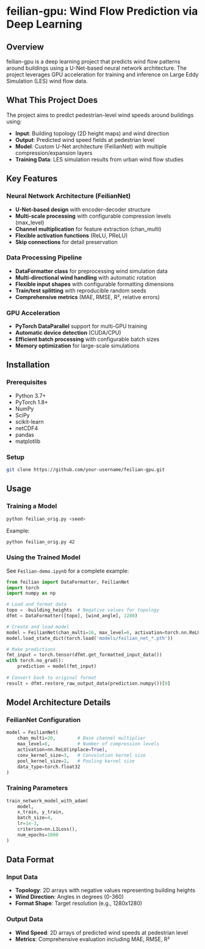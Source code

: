 # feilian-gpu: Wind Flow Prediction via Deep Learning

## Overview

feilian-gpu is a deep learning project that predicts wind flow patterns around buildings using a U-Net-based neural network architecture. The project leverages GPU acceleration for training and inference on Large Eddy Simulation (LES) wind flow data.

## What This Project Does

The project aims to predict pedestrian-level wind speeds around buildings using:

- **Input**: Building topology (2D height maps) and wind direction
- **Output**: Predicted wind speed fields at pedestrian level
- **Model**: Custom U-Net architecture (FeilianNet) with multiple compression/expansion layers
- **Training Data**: LES simulation results from urban wind flow studies

## Key Features

### Neural Network Architecture (FeilianNet)
- **U-Net-based design** with encoder-decoder structure
- **Multi-scale processing** with configurable compression levels (max_level)
- **Channel multiplication** for feature extraction (chan_multi)
- **Flexible activation functions** (ReLU, PReLU)
- **Skip connections** for detail preservation

### Data Processing Pipeline
- **DataFormatter class** for preprocessing wind simulation data
- **Multi-directional wind handling** with automatic rotation
- **Flexible input shapes** with configurable formatting dimensions
- **Train/test splitting** with reproducible random seeds
- **Comprehensive metrics** (MAE, RMSE, R², relative errors)

### GPU Acceleration
- **PyTorch DataParallel** support for multi-GPU training
- **Automatic device detection** (CUDA/CPU)
- **Efficient batch processing** with configurable batch sizes
- **Memory optimization** for large-scale simulations

## Installation

### Prerequisites
- Python 3.7+
- PyTorch 1.8+
- NumPy
- SciPy
- scikit-learn
- netCDF4
- pandas
- matplotlib

### Setup
```bash
git clone https://github.com/your-username/feilian-gpu.git
```

## Usage

### Training a Model

```bash
python feilian_orig.py <seed>
```

Example:
```bash
python feilian_orig.py 42
```

### Using the Trained Model

See `Feilian-demo.ipynb` for a complete example:

```python
from feilian import DataFormatter, FeilianNet
import torch
import numpy as np

# Load and format data
topo = -building_heights  # Negative values for topology
dfmt = DataFormatter([topo], [wind_angle], 1280)

# Create and load model
model = FeilianNet(chan_multi=16, max_level=6, activation=torch.nn.ReLU(True))
model.load_state_dict(torch.load('models/feilian_net_*.pth'))

# Make predictions
fmt_input = torch.tensor(dfmt.get_formatted_input_data())
with torch.no_grad():
    prediction = model(fmt_input)
    
# Convert back to original format
result = dfmt.restore_raw_output_data(prediction.numpy())[0]
```

## Model Architecture Details

### FeilianNet Configuration
```python
model = FeilianNet(
    chan_multi=20,        # Base channel multiplier
    max_level=6,          # Number of compression levels
    activation=nn.ReLU(inplace=True),
    conv_kernel_size=3,   # Convolution kernel size
    pool_kernel_size=2,   # Pooling kernel size
    data_type=torch.float32
)
```

### Training Parameters
```python
train_network_model_with_adam(
    model,
    x_train, y_train,
    batch_size=4,
    lr=1e-3,
    criterion=nn.L1Loss(),
    num_epochs=1000
)
```

## Data Format

### Input Data
- **Topology**: 2D arrays with negative values representing building heights
- **Wind Direction**: Angles in degrees (0-360)
- **Format Shape**: Target resolution (e.g., 1280x1280)

### Output Data
- **Wind Speed**: 2D arrays of predicted wind speeds at pedestrian level
- **Metrics**: Comprehensive evaluation including MAE, RMSE, R²
